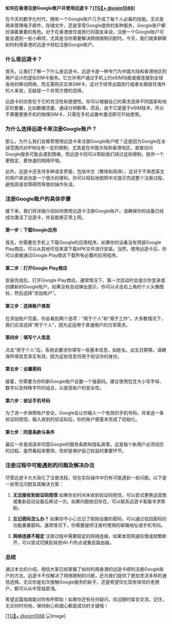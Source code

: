**如何在香港注册Google账户并使用远遊卡？[[TG💪+ @esim1088](https://t.me/s/esim1088)]**

在今天的数字化时代，拥有一个Google账户几乎成了每个人必备的技能。无论是用来管理电子邮件、存储文件，还是享受Google提供的各种服务，Google账户都扮演着重要的角色。对于在香港居住或旅行的朋友来说，注册一个Google账户可能会遇到一些小麻烦，尤其是当你需要解决网络限制问题时。今天，我们就来聊聊如何利用香港的远遊卡轻松注册Google账户。

### **什么是远遊卡？**

首先，让我们了解一下什么是远遊卡。远遊卡是一种专门为中国大陆和香港地区的用户设计的虚拟SIM卡服务。它允许用户通过手机上的eSIM功能直接连接到全球各地的移动网络，而无需购买实体SIM卡。这对于经常出国旅行或者长期居住海外的人来说，无疑是一个非常方便的选择。

远遊卡的优势在于它的灵活性和便捷性。你可以根据自己的需求选择不同国家和地区的套餐，比如数据流量、通话分钟数等。而且，由于它是基于eSIM技术，所以不需要更换手机的物理SIM卡，只需在手机设置中激活即可开始使用。

### **为什么选择远遊卡来注册Google账户？**

那么，为什么我们会推荐使用远遊卡来注册Google账户呢？这是因为Google在全球范围内对IP地址有一定的限制，尤其是在中国大陆和香港地区，直接访问Google服务可能会遇到困难。而远遊卡则可以帮助我们绕过这些限制，提供一个更稳定、更快速的网络环境。

此外，远遊卡还支持多种语言界面，包括中文（繁体和简体），这对于不熟悉英文的用户来说也是一个很大的便利。你可以轻松地按照中文提示完成整个注册过程，避免因语言障碍而导致的操作失误。

### **注册Google账户的具体步骤**

接下来，我们将详细介绍如何使用远遊卡注册Google账户。请确保你的设备已经成功激活了远遊卡，并且能够正常上网。

#### **第一步：下载Google应用**
首先，你需要在手机上下载Google的应用程序。如果你的设备没有预装Google Play商店，可以从其他可信来源下载APK文件进行安装。当然，使用远遊卡后，你可以直接通过Google Play商店下载所有必要的应用程序。

#### **第二步：打开Google Play商店**
安装完成后，打开Google Play商店。通常情况下，第一次启动时会提示你登录或创建新的Google账户。如果没有自动弹出提示，你可以点击右上角的个人头像图标，然后选择“添加账户”。

#### **第三步：选择账户类型**
在添加账户页面，你会看到两个选项：“用于个人”和“用于工作”。大多数情况下，我们应该选择“用于个人”，因为这适用于普通用户的日常需求。

#### **第四步：填写个人信息**
点击“用于个人”后，系统会要求你填写一些基本信息，如姓名、出生日期等。请确保所填信息真实有效，因为这些信息将用于验证你的身份。

#### **第五步：设置密码**
接着，你需要为你的新Google账户设置一个强密码。建议使用包含大小写字母、数字以及特殊字符的组合，以提高账户的安全性。

#### **第六步：验证手机号码**
为了进一步保障账户安全，Google会让你输入一个有效的手机号码，并发送一条验证码短信。输入收到的验证码后，你的账户便基本完成了初始化。

#### **第七步：同意条款与条件**
最后一步是阅读并同意Google的服务条款和隐私政策。这是每个新用户必须经历的过程，虽然看起来繁琐，但却是保护自己权益的重要环节。

### **注册过程中可能遇到的问题及解决办法**

尽管远遊卡大大简化了注册流程，但在实际操作中仍有可能遇到一些问题。以下是一些常见问题及其解决方案：

1. **无法接收到验证码短信**
   如果你长时间未收到验证码短信，可以尝试更换运营商或重新启动设备后再试一次。如果问题依旧存在，可以联系远遊卡客服寻求帮助。

2. **忘记密码怎么办？**
   如果你不小心忘记了刚刚设置的密码，可以通过找回密码的功能重置密码。通常情况下，你需要提供注册时使用的邮箱地址或手机号码。

3. **网络连接不稳定**
   注册过程中需要稳定的网络连接。如果发现网速较慢或频繁断开，可以尝试切换到其他Wi-Fi热点或重启路由器。

### **总结**

通过本文的介绍，相信大家已经掌握了如何利用香港的远遊卡顺利注册Google账户的方法。远遊卡不仅解决了网络限制的问题，还为我们提供了更加灵活多样的通信选择。无论你是初次接触Google服务的新手，还是希望优化现有体验的老用户，都可以从中受益匪浅。

希望这篇指南能对你有所帮助！如果你还有任何疑问，欢迎随时留言交流。记住，无论何时何地，保持耐心和细心都是成功的关键哦！

[[TG💪+ @esim1088](https://t.me/s/esim1088) ![Image](https://i.postimg.cc/4NQfJmqS/Snipaste-2025-05-13-00-14-12.png)]